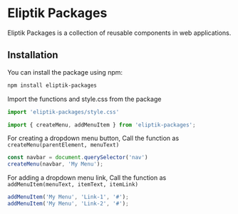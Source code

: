 # Eliptik Packages

Eliptik Packages is a collection of reusable components in web applications.

## Installation

You can install the package using npm:

```sh
npm install eliptik-packages
```

Import the functions and style.css from the package
```js
import 'eliptik-packages/style.css'

import { createMenu, addMenuItem } from 'eliptik-packages';
```

For creating a dropdown menu button, 
Call the function as `createMenu(parentElement, menuText)`
```js 
const navbar = document.querySelector('nav')
createMenu(navbar, 'My Menu'); 
```

For adding a dropdown menu link,
Call the function as `addMenuItem(menuText, itemText, itemLink)`
```js 
addMenuItem('My Menu', 'Link-1', '#');
addMenuItem('My Menu', 'Link-2', '#');
```
